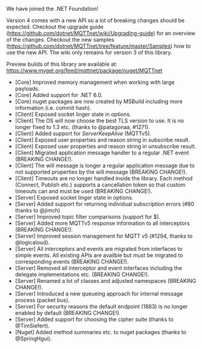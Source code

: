 We have joined the .NET Foundation!

Version 4 comes with a new API so a lot of breaking changes should be expected.
Checkout the upgrade guide (https://github.com/dotnet/MQTTnet/wiki/Upgrading-guide) for an overview of the changes.
Checkout the new samples (https://github.com/dotnet/MQTTnet/tree/feature/master/Samples) how to use the new API. The wiki only remains for version 3 of this library.

Preview builds of this library are available at: https://www.myget.org/feed/mqttnet/package/nuget/MQTTnet

* [Core] Improved memory management when working with large payloads.
* [Core] Added support for .NET 6.0.
* [Core] nuget packages are now created by MSBuild including more information (i.e. commit hash).
* [Client] Exposed socket linger state in options.
* [Client] The OS will now choose the best TLS version to use. It is no longer fixed to 1.3 etc. (thanks to @patagonaa, #1271).
* [Client] Added support for _ServerKeepAlive_ (MQTTv5).
* [Client] Exposed user properties and reason string in subscribe result.
* [Client] Exposed user properties and reason string in unsubscribe result.
* [Client] Migrated application message handler to a regular .NET event (BREAKING CHANGE!).
* [Client] The will message is longer a regular application message due to not supported properties by the will message (BREAKING CHANGE!).
* [Client] Timeouts are no longer handled inside the library. Each method (Connect, Publish etc.) supports a cancellation token so that custom timeouts can and must be used (BREAKING CHANGE!). 
* [Server] Exposed socket linger state in options.
* [Server] Added support for returning individual subscription errors (#80 thanks to @jimch)
* [Server] Improved topic filter comparisons (support for $).
* [Server] Added more MQTTv5 response information to all interceptors (BREAKING CHANGE!).
* [Server] Improved session management for MQTT v5 (#1294, thanks to @logicaloud).
* [Server] All interceptors and events are migrated from interfaces to simple events. All existing APIs are availble but must be migrated to corresponding events (BREAKING CHANGE!).
* [Server] Removed all interceptor and event interfaces including the delegate implementations etc. (BREAKING CHANGE!).
* [Server] Renamed a lot of classes and adjusted namespaces (BREAKING CHANGE!).
* [Server] Introduced a new queueing approach for internal message process (packet bus).
* [Server] For security reasons the default endpoint (1883) is no longer enabled by default (BREAKING CHANGE!).
* [Server] Added support for choosing the cipher suite (thanks to @TimSiefert).
* [Nuget] Added method summaries etc. to nuget packages (thanks to @SpringHgui).